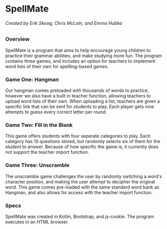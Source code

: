 # SpellMate

###### Created by Erik Skoog, Chris McLain, and Emma Hubka

### Overview 

SpellMate is a program that aims to help encourage young children to practice their grammar abilities, and make studying more fun. The program contains three games, and includes an option for teachers to implement word lists of their own for spellling-based games. 

### Game One: Hangman

Our hangman comes preloaded with thousands of words to practice, however we also have a built in teacher function, allowing teachers to upload word lists of their own. When uploading a list, teachers are given a specific link that can be sent for students to play. Each player gets nine attempts to guess every correct letter per round.

### Game Two: Fill in the Blank

This game offers students with four seperate categories to play. Each category has 10 questions stored, but randomly selects six of them for the student to answer. Because of how specific the game is, it currently does not support the teacher import function.

### Game Three: Unscramble

The unscramble game challenges the user by randomly switching a word's character position, and making the user attempt to decipher the original word. This game comes pre-loaded with the same standard word bank as Hangman, and also allows for access with the teacher import function.

### Specs

SpellMate was created in Kotlin, Bootstrap, and js-cookie. The program executes in an HTML browser.
